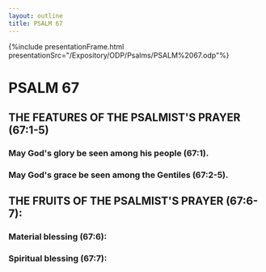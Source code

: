 ```yaml
---
layout: outline
title: PSALM 67
---
```

{%include presentationFrame.html presentationSrc="/Expository/ODP/Psalms/PSALM%2067.odp"%}

# PSALM 67 
## THE FEATURES OF THE PSALMIST\'S PRAYER (67:1-5) 
###  May God\'s glory be seen among his people (67:1). 
###  May God\'s grace be seen among the Gentiles (67:2-5). 
## THE FRUITS OF THE PSALMIST\'S PRAYER (67:6-7): 
###  Material blessing (67:6): 
###  Spiritual blessing (67:7): 
